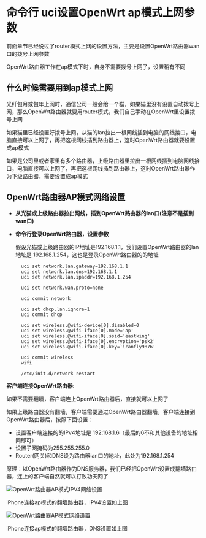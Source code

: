 命令行 uci设置OpenWrt ap模式上网参数
==========================

前面章节已经说过了router模式上网的设置方法，主要是设置OpenWrt路由器wan口的拨号上网参数

OpenWrt路由器工作在ap模式下时，自身不需要拨号上网了，设置稍有不同

什么时候需要用到ap模式上网
----------------------

光纤包月或包年上网时，通信公司一般会给一个猫，如果猫里没有设置自动拨号上网，那么OpenWrt路由器就要用router模式，我们自己手动在OpenWrt里设置拨号上网

如果猫里已经设置好拨号上网，从猫的lan拉出一根网线插到电脑的网线接口，电脑直接可以上网了，再把这根网线插到路由器上，这时OpenWrt路由器就要设置成ap模式

如果是公司里或者家里有多个路由器，上级路由器里拉出一根网线插到电脑网线接口，电脑直接可以上网了，再把这根网线插到路由器上，这时OpenWrt路由器作为下级路由器，需要设置成ap模式

OpenWrt路由器AP模式网络设置
------------------------

- **从光猫或上级路由器拉出网线，插到OpenWrt路由器的lan口(注意不是插到wan口)**

- **命令行登录OpenWrt路由器，设置参数**

    假设光猫或上级路由器的IP地址是192.168.1.1，我们设置OpenWrt路由器的lan地址是 192.168.1.254，这也是登录OpenWrt路由器的的地址

        uci set network.lan.gateway=192.168.1.1
        uci set network.lan.dns=192.168.1.1
        uci set network.lan.ipaddr=192.168.1.254

        uci set network.wan.proto=none

        uci commit network

        uci set dhcp.lan.ignore=1
        uci commit dhcp

        uci set wireless.@wifi-device[0].disabled=0
        uci set wireless.@wifi-iface[0].mode='ap'
        uci set wireless.@wifi-iface[0].ssid='eastking'
        uci set wireless.@wifi-iface[0].encryption='psk2'
        uci set wireless.@wifi-iface[0].key='icanfly9876'

        uci commit wireless
        wifi

        /etc/init.d/network restart

**客户端连接OpenWrt路由器**:

如果不需要翻墙，客户端连上OpenWrt路由器后，直接就可以上网了

如果上级路由器没有翻墙，客户端需要通过OpenWrt路由器翻墙，客户端连接到OpenWrt路由器后，按照下面设置：

- 设置客户端连接的的IPv4地址是 192.168.1.6（最后的6不和其他设备的地址相同即可）
- 设置子网掩码为255.255.255.0
- Router(网关)和DNS设为路由器lan口的地址，此处为192.168.1.254

原理：以OpenWrt路由器作为DNS服务器，我们已经把OpenWrt设置成翻墙路由器，连上的客户端自然就可以打败功夫网了

![OpenWrt路由器AP模式IPV4网络设置](images/2.10.openwrt-ap-iphone-ipv4.jpeg)

iPhone连接ap模式的翻墙路由器，IPV4设置如上图

![OpenWrt路由器AP模式网络设置](images/2.10.openwrt-ap-iphone-dns.jpeg)

iPhone连接ap模式的翻墙路由器，DNS设置如上图